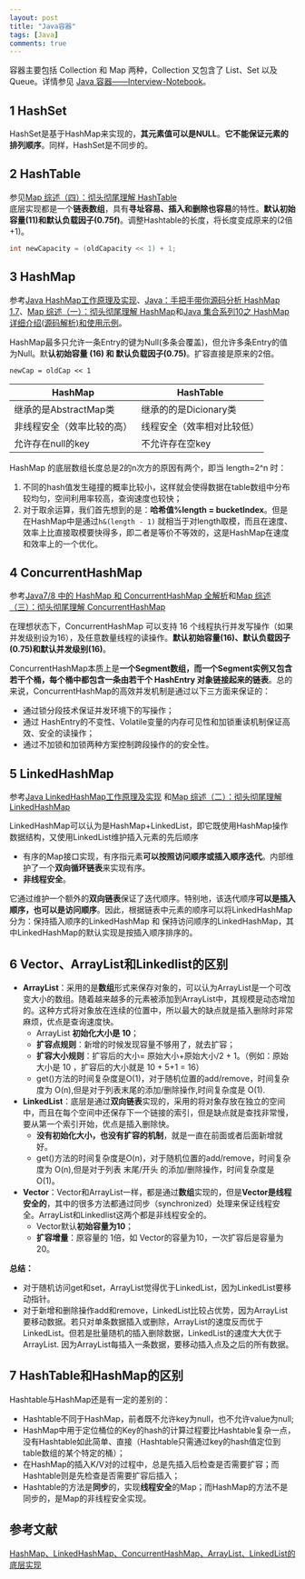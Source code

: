 ```yaml
---
layout: post
title: "Java容器"
tags: [Java]
comments: true
---
```


容器主要包括 Collection 和 Map 两种，Collection 又包含了 List、Set 以及 Queue。详情参见
[Java 容器——Interview-Notebook](https://github.com/CyC2018/CS-Notes/blob/master/docs/notes/Java%20%E5%AE%B9%E5%99%A8.md)。

## 1 HashSet
HashSet是基于HashMap来实现的，**其元素值可以是NULL**。**它不能保证元素的排列顺序**。同样，HashSet是不同步的。

## 2 HashTable
参见[Map 综述（四）：彻头彻尾理解 HashTable](https://blog.csdn.net/justloveyou_/article/details/72862373)    
底层实现都是一个**链表数组**，具有**寻址容易、插入和删除也容易**的特性。**默认初始容量(11)和默认负载因子(0.75f)**。调整Hashtable的长度，将长度变成原来的(2倍+1)。

```java
int newCapacity = (oldCapacity << 1) + 1;
```

## 3 HashMap
参考[Java HashMap工作原理及实现](https://yikun.github.io/2015/04/01/Java-HashMap%E5%B7%A5%E4%BD%9C%E5%8E%9F%E7%90%86%E5%8F%8A%E5%AE%9E%E7%8E%B0/)、[Java：手把手带你源码分析 HashMap 1.7](https://blog.csdn.net/carson_ho/article/details/79373026)、[Map 综述（一）：彻头彻尾理解 HashMap](https://blog.csdn.net/justloveyou_/article/details/62893086)和[Java 集合系列10之 HashMap详细介绍(源码解析)和使用示例](http://www.cnblogs.com/skywang12345/p/3310835.html)。   

HashMap最多只允许一条Entry的键为Null(多条会覆盖)，但允许多条Entry的值为Null。默**认初始容量 (16) 和 默认负载因子(0.75)**。扩容直接是原来的2倍。

```
newCap = oldCap << 1
```

HashMap | HashTable
---|---
继承的是AbstractMap类 | 继承的的是Dicionary类
非线程安全（效率比较的高） | 线程安全（效率相对比较低）
允许存在null的key | 不允许存在空key

HashMap 的底层数组长度总是2的n次方的原因有两个，即当 length=2^n 时：
1. 不同的hash值发生碰撞的概率比较小，这样就会使得数据在table数组中分布较均匀，空间利用率较高，查询速度也较快；
2. 对于取余运算，我们首先想到的是：**哈希值%length = bucketIndex**。但是在HashMap中是通过`h&(length - 1)` 就相当于对length取模，而且在速度、效率上比直接取模要快得多，即二者是等价不等效的，这是HashMap在速度和效率上的一个优化。

## 4 ConcurrentHashMap
参考[Java7/8 中的 HashMap 和 ConcurrentHashMap 全解析](https://javadoop.com/post/hashmap)和[Map 综述（三）：彻头彻尾理解 ConcurrentHashMap](https://blog.csdn.net/justloveyou_/article/details/72783008)

在理想状态下，ConcurrentHashMap 可以支持 16 个线程执行并发写操作（如果并发级别设为16），及任意数量线程的读操作。**默认初始容量(16)、默认负载因子(0.75)和默认并发级别(16)**。       

ConcurrentHashMap本质上是**一个Segment数组，而一个Segment实例又包含若干个桶，每个桶中都包含一条由若干个 HashEntry 对象链接起来的链表**。总的来说，ConcurrentHashMap的高效并发机制是通过以下三方面来保证的：
- 通过锁分段技术保证并发环境下的写操作；
- 通过 HashEntry的不变性、Volatile变量的内存可见性和加锁重读机制保证高效、安全的读操作；
- 通过不加锁和加锁两种方案控制跨段操作的的安全性。



## 5 LinkedHashMap
参考[Java LinkedHashMap工作原理及实现](https://yikun.github.io/2015/04/02/Java-LinkedHashMap%E5%B7%A5%E4%BD%9C%E5%8E%9F%E7%90%86%E5%8F%8A%E5%AE%9E%E7%8E%B0/) 和[Map 综述（二）：彻头彻尾理解 LinkedHashMap](https://blog.csdn.net/justloveyou_/article/details/71713781)   

LinkedHashMap可以认为是HashMap+LinkedList，即它既使用HashMap操作数据结构，又使用LinkedList维护插入元素的先后顺序

- 有序的Map接口实现，有序指元素**可以按照访问顺序或插入顺序迭代**。内部维护了一个**双向循环链表**来实现有序。
- **非线程安全**。

它通过维护一个额外的**双向链表**保证了迭代顺序。特别地，该迭代顺序**可以是插入顺序，也可以是访问顺序**。因此，根据链表中元素的顺序可以将LinkedHashMap分为：保持插入顺序的LinkedHashMap 和 保持访问顺序的LinkedHashMap，其中LinkedHashMap的默认实现是按插入顺序排序的。

## 6 Vector、ArrayList和Linkedlist的区别
- **ArrayList**：采用的是**数组**形式来保存对象的，可以认为ArrayList是一个可改变大小的数组。随着越来越多的元素被添加到ArrayList中，其规模是动态增加的。这种方式将对象放在连续的位置中，所以最大的缺点就是插入删除时非常麻烦，优点是查询速度快。
    - ArrayList **初始化大小是 10**；
    - **扩容点规则**：新增的时候发现容量不够用了，就去扩容； 
    - **扩容大小规则**：扩容后的大小= 原始大小+原始大小/2 + 1。（例如：原始大小是 10 ，扩容后的大小就是 10 + 5+1 = 16）
    - get()方法的时间复杂度是O(1)，对于随机位置的add/remove，时间复杂度为 O(n),但是对于列表末尾的添加/删除操作,时间复杂度是 O(1).
- **LinkedList**：底层是通过**双向链表**实现的，采用的将对象存放在独立的空间中，而且在每个空间中还保存下一个链接的索引，但是缺点就是查找非常慢，要从第一个索引开始，优点是插入删除快。
    - **没有初始化大小，也没有扩容的机制**，就是一直在前面或者后面新增就好。
    - get()方法的时间复杂度是O(n)，对于随机位置的add/remove，时间复杂度为 O(n),但是对于列表 末尾/开头 的添加/删除操作，时间复杂度是 O(1)。
- **Vector**：Vector和ArrayList一样，都是通过**数组**实现的，但是**Vector是线程安全的**，其中的很多方法都通过同步（synchronized）处理来保证线程安全。ArrayList和Linkedlist这两个都是非线程安全的。
    - Vector默认**初始容量为10**；
    - **扩容增量**：原容量的 1倍，如 Vector的容量为10，一次扩容后是容量为20。

**总结：**
- 对于随机访问get和set，ArrayList觉得优于LinkedList，因为LinkedList要移动指针。
- 对于新增和删除操作add和remove，LinkedList比较占优势，因为ArrayList要移动数据。若只对单条数据插入或删除，ArrayList的速度反而优于LinkedList。但若是批量随机的插入删除数据，LinkedList的速度大大优于ArrayList. 因为ArrayList每插入一条数据，要移动插入点及之后的所有数据。

## 7 HashTable和HashMap的区别
Hashtable与HashMap还是有一定的差别的：
- Hashtable不同于HashMap，前者既不允许key为null，也不允许value为null;
- HashMap中用于定位桶位的Key的hash的计算过程要比Hashtable复杂一点，没有Hashtable如此简单、直接（Hashtable只需通过key的hash值定位到table数组的某个特定的桶）；
- 在HashMap的插入K/V对的过程中，总是先插入后检查是否需要扩容；而Hashtable则是先检查是否需要扩容后插入；
- Hashtable的方法是**同步**的，实现**线程安全**的Map；而HashMap的方法不是同步的，是Map的非线程安全实现。

## 参考文献
[HashMap、LinkedHashMap、ConcurrentHashMap、ArrayList、LinkedList的底层实现](https://blog.csdn.net/baidu_28068985/article/details/78529246)